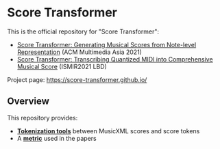 # Score Transformer

This is the official repository for "Score Transformer":
- [Score Transformer: Generating Musical Scores from Note-level Representation](https://arxiv.org/abs/2112.00355) (ACM Multimedia Asia 2021)
- [Score Transformer: Transcribing Quantized MIDI into Comprehensive Musical Score](https://archives.ismir.net/ismir2021/latebreaking/000032.pdf) (ISMIR2021 LBD)

Project page: https://score-transformer.github.io/

## Overview

This repository provides:
- [**Tokenization tools**](tokenization_tools) between MusicXML scores and score tokens
- A [**metric**](metric) used in the papers
